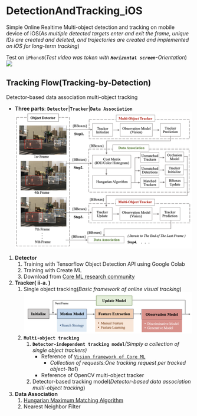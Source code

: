 # DetectionAndTracking_iOS
Simple Online Realtime Multi-object detection and tracking on mobile device of iOS(*As multiple detected targets enter and exit the frame, unique IDs are created and deleted, and trajectories are created and implemented on iOS for long-term tracking*)  

Test on `iPhone8`(_Test video was token with **`Horizontal screen`**-Orientation_)  
  ![](https://github.com/popCain/DetectionAndTracking_iOS/blob/main/image/objectTracking.gif)
## Tracking Flow(Tracking-by-Detection)
Detector-based data association multi-object tracking
* **Three parts**: **`Detector`**|**`Tracker`**|**`Data Association`**  
![](https://github.com/popCain/DetectionAndTracking_iOS/blob/main/image/trackingFlow.png)

1. **Detector**
    1. Training with Tensorflow Object Detection API using Google Colab
    2. Training with Create ML
    3. Download from [Core ML research community](https://developer.apple.com/machine-learning/models/) 
2. **Tracker( ii-a. )**
    1. Single object tracking(*Basic framework of online visual tracking*)
![](https://github.com/popCain/DetectionAndTracking_iOS/blob/main/image/BasicFramework.png)
    3. **`Multi-object tracking`**
        1. **`Detector-independent tracking model`***(Simply a collection of single object trackers)*
            * Reference of [`Vision framework of Core ML`](https://developer.apple.com/documentation/vision/tracking_multiple_objects_or_rectangles_in_video)
                * *Collection of requests:One tracking request per tracked object-1to1*)
            * Reference of OpenCV multi-object tracker
        2. Detector-based tracking model(*Detector-based data association multi-object tracking*)
4. **Data Association**
    1. [Hungarian Maximum Matching Algorithm](https://brilliant.org/wiki/hungarian-matching/)
    2. Nearest Neighbor Filter
